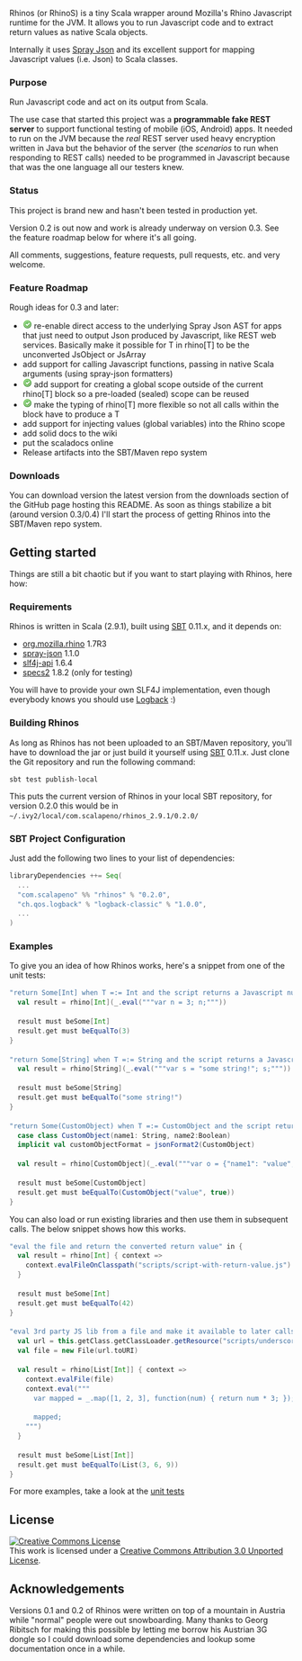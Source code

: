 Rhinos (or RhinoS) is a tiny Scala wrapper around Mozilla's Rhino Javascript runtime for the JVM. It allows you to run Javascript code and to extract return values as native Scala objects.

Internally it uses [Spray Json](https://github.com/spray/spray-json) and its excellent support for mapping Javascript values (i.e. Json) to Scala classes.


### Purpose
Run Javascript code and act on its output from Scala.

The use case that started this project was a __programmable fake REST server__ to support functional testing of mobile (iOS, Android) apps. It needed to run on the JVM because the _real_ REST server used heavy encryption written in Java but the behavior of the server (the _scenarios_ to run when responding to REST calls) needed to be programmed in Javascript because that was the one language all our testers knew.


### Status
This project is brand new and hasn't been tested in production yet.

Version 0.2 is out now and work is already underway on version 0.3. See the feature roadmap below for where it's all going.

All comments, suggestions, feature requests, pull requests, etc. and very welcome.


### Feature Roadmap
Rough ideas for 0.3 and later:

- ![Done](https://github.com/agemooij/rhinos/raw/master/project/images/accept.png) re-enable direct access to the underlying Spray Json AST for apps that just need to output Json produced by Javascript, like REST web services. Basically make it possible for T in rhino[T] to be the unconverted JsObject or JsArray
- add support for calling Javascript functions, passing in native Scala arguments (using spray-json formatters)
- ![Done](https://github.com/agemooij/rhinos/raw/master/project/images/accept.png) add support for creating a global scope outside of the current rhino[T] block so a pre-loaded (sealed) scope can be reused
- ![Done](https://github.com/agemooij/rhinos/raw/master/project/images/accept.png) make the typing of rhino[T] more flexible so not all calls within the block have to produce a T
- add support for injecting values (global variables) into the Rhino scope
- add solid docs to the wiki
- put the scaladocs online
- Release artifacts into the SBT/Maven repo system


### Downloads
You can download version the latest version from the downloads section of the GitHub page hosting this README. As soon as things stabilize a bit (around version 0.3/0.4) I'll start the process of getting Rhinos into the SBT/Maven repo system.


## Getting started
Things are still a bit chaotic but if you want to start playing with Rhinos, here how:

### Requirements
Rhinos is written in Scala (2.9.1), built using [SBT](https://github.com/harrah/xsbt/wiki) 0.11.x, and it depends on:

- [org.mozilla.rhino](http://www.mozilla.org/rhino/) 1.7R3
- [spray-json](https://github.com/spray/spray-json) 1.1.0
- [slf4j-api](http://www.slf4j.org/) 1.6.4
- [specs2](http://etorreborre.github.com/specs2/) 1.8.2 (only for testing)

You will have to provide your own SLF4J implementation, even though everybody knows you should use [Logback](http://logback.qos.ch/) :)


### Building Rhinos
As long as Rhinos has not been uploaded to an SBT/Maven repository, you'll have to download the jar or just build it yourself using [SBT](https://github.com/harrah/xsbt/wiki) 0.11.x. Just clone the Git repository and run the following command:

    sbt test publish-local

This puts the current version of Rhinos in your local SBT repository, for version 0.2.0 this would be in `~/.ivy2/local/com.scalapeno/rhinos_2.9.1/0.2.0/`


### SBT Project Configuration
Just add the following two lines to your list of dependencies:

```scala
libraryDependencies ++= Seq(
  ...
  "com.scalapeno" %% "rhinos" % "0.2.0",
  "ch.qos.logback" % "logback-classic" % "1.0.0",
  ...
)
```


### Examples
To give you an idea of how Rhinos works, here's a snippet from one of the unit tests:

```scala
"return Some[Int] when T =:= Int and the script returns a Javascript number" in {
  val result = rhino[Int](_.eval("""var n = 3; n;"""))

  result must beSome[Int]
  result.get must beEqualTo(3)
}

"return Some[String] when T =:= String and the script returns a Javascript string" in {
  val result = rhino[String](_.eval("""var s = "some string!"; s;"""))
  
  result must beSome[String]
  result.get must beEqualTo("some string!")
}

"return Some(CustomObject) when T =:= CustomObject and the script returns a Javascript object" in {
  case class CustomObject(name1: String, name2:Boolean)
  implicit val customObjectFormat = jsonFormat2(CustomObject)
  
  val result = rhino[CustomObject](_.eval("""var o = {"name1": "value", "name2": true}; o;"""))
  
  result must beSome[CustomObject]
  result.get must beEqualTo(CustomObject("value", true))
}
```

You can also load or run existing libraries and then use them in subsequent calls. The below snippet shows how this works.

```scala
"eval the file and return the converted return value" in {
  val result = rhino[Int] { context =>
    context.evalFileOnClasspath("scripts/script-with-return-value.js")
  }
  
  result must beSome[Int]
  result.get must beEqualTo(42)
}

"eval 3rd party JS lib from a file and make it available to later calls to eval()" in {
  val url = this.getClass.getClassLoader.getResource("scripts/underscore.js")
  val file = new File(url.toURI)
  
  val result = rhino[List[Int]] { context =>
    context.evalFile(file)
    context.eval("""
      var mapped = _.map([1, 2, 3], function(num) { return num * 3; });
      
      mapped;
    """)
  }
  
  result must beSome[List[Int]]
  result.get must beEqualTo(List(3, 6, 9))
}
```

For more examples, take a look at the [unit tests](https://github.com/agemooij/rhinos/blob/master/src/test/scala/com/scalapeno/rhinos/RhinosSpec.scala)


## License
<a rel="license" href="http://creativecommons.org/licenses/by/3.0/">
    <img alt="Creative Commons License" style="border-width:0" src="http://i.creativecommons.org/l/by/3.0/88x31.png" />
</a>
<br />
This work is licensed under a 
<a rel="license" href="http://creativecommons.org/licenses/by/3.0/">Creative Commons Attribution 3.0 Unported License</a>.


## Acknowledgements
Versions 0.1 and 0.2 of Rhinos were written on top of a mountain in Austria while "normal" people were out snowboarding. Many thanks to Georg Ribitsch for making this possible by letting me borrow his Austrian 3G dongle so I could download some dependencies and lookup some documentation once in a while.
